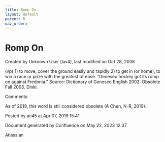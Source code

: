 ```yaml
---
title: Romp On
layout: default
parent: R
nav_order:
---
```


# Romp On

Created by  Unknown User (lav4), last modified on Oct 28, 2008

(vp) 1) to move, cover the ground easily and rapidly 2) to get in (or home), to win a race or prize with the greatest of ease. &quot;Geneseo hockey got its romp on against Fredonia.&quot; Source: Dictionary of Geneseo English 2002. Obsolete Fall 2006. Dinki.

Comments:

As of 2019, this word is still considered obsolete (A Chen, N-R, 2019).

Posted by ac45 at Apr 07, 2019 15:41

Document generated by Confluence on May 22, 2023 12:37

Atlassian
